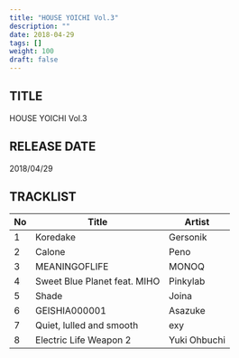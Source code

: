 ```yaml
---
title: "HOUSE YOICHI Vol.3"
description: ""
date: 2018-04-29
tags: []
weight: 100
draft: false
---
```


## TITLE
HOUSE YOICHI Vol.3

## RELEASE DATE
2018/04/29

## TRACKLIST

No | Title | Artist
--- | --- | ---
1 | Koredake | Gersonik
2 | Calone | Peno
3 | MEANINGOFLIFE | MONOQ
4 | Sweet Blue Planet feat. MIHO | Pinkylab
5 | Shade| Joina
6 | GEISHIA000001 | Asazuke
7 | Quiet, lulled and smooth | exy
8 | Electric Life Weapon 2 | Yuki Ohbuchi
